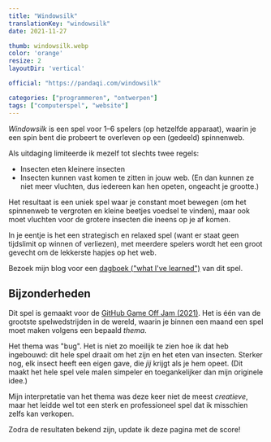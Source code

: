 ```yaml
---
title: "Windowsilk"
translationKey: "windowsilk"
date: 2021-11-27

thumb: windowsilk.webp
color: 'orange'
resize: 2
layoutDir: 'vertical'

official: "https://pandaqi.com/windowsilk"

categories: ["programmeren", "ontwerpen"]
tags: ["computerspel", "website"]
---
```


_Windowsilk_ is een spel voor 1&ndash;6 spelers (op hetzelfde apparaat), waarin je een spin bent die probeert te overleven op een (gedeeld) spinnenweb.

Als uitdaging limiteerde ik mezelf tot slechts twee regels:
* Insecten eten kleinere insecten
* Insecten kunnen vast komen te zitten in jouw web. (En dan kunnen ze niet meer vluchten, dus iedereen kan hen opeten, ongeacht je grootte.)

Het resultaat is een uniek spel waar je constant moet bewegen (om het spinnenweb te vergroten en kleine beetjes voedsel te vinden), maar ook moet vluchten voor de grotere insecten die ineens op je af komen.

In je eentje is het een strategisch en relaxed spel (want er staat geen tijdslimit op winnen of verliezen), met meerdere spelers wordt het een groot gevecht om de lekkerste hapjes op het web.

Bezoek mijn blog voor een [dagboek ("what I've learned")](https://pandaqi.com/blog/videogames/game-jams/devlog-windowsilk) van dit spel.

## Bijzonderheden
Dit spel is gemaakt voor de [GitHub Game Off Jam (2021)](https://itch.io/jam/game-off-2021). Het is één van de grootste spelwedstrijden in de wereld, waarin je binnen een maand een spel moet maken volgens een bepaald _thema_.

Het thema was "bug". Het is niet zo moeilijk te zien hoe ik dat heb ingebouwd: dit hele spel draait om het zijn en het eten van insecten. Sterker nog, elk insect heeft een eigen gave, die _jij_ krijgt als je hem opeet. (Dit maakt het hele spel vele malen simpeler en toegankelijker dan mijn originele idee.)

Mijn interpretatie van het thema was deze keer niet de meest _creatieve_, maar het leidde wel tot een sterk en professioneel spel dat ik misschien zelfs kan verkopen.

Zodra de resultaten bekend zijn, update ik deze pagina met de score!